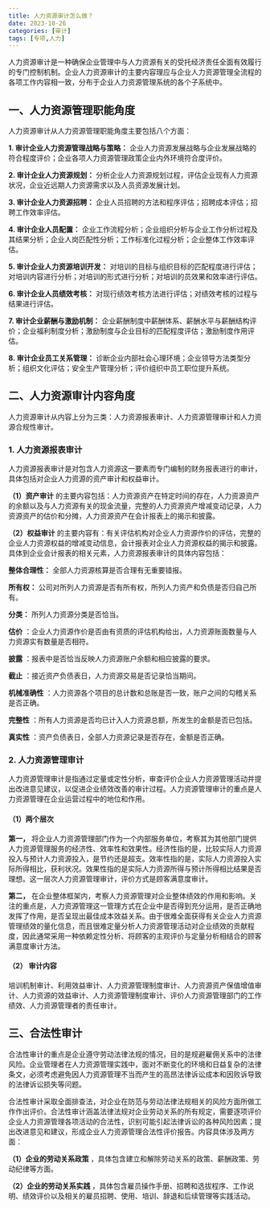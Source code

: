 ```yaml
---
title: 人力资源审计怎么做？
date: 2023-10-26
categories: [审计]
tags: [专项,人力]
---
```


人力资源审计是一种确保企业管理中与人力资源有关的受托经济责任全面有效履行的专门控制机制。企业人力资源审计的主要内容理应与企业人力资源管理全流程的各项工作内容相一致，分布于企业人力资源管理系统的各个子系统中。

## 一、人力资源管理职能角度

人力资源审计从人力资源管理职能角度主要包括八个方面：

**1.  审计企业人力资源管理战略与策略：** 企业人力资源发展战略与企业发展战略的符合程度评价；企业各项人力资源管理政策企业内外环境符合度评价。

**2.  审计企业人力资源规划：** 分析企业人力资源规划过程，评估企业现有人力资源状况，企业近远期人力资源需求以及人员资源发展计划。

**3.  审计企业人力资源招聘：** 企业人员招聘的方法和程序评估；招聘成本评估；招聘工作效率评估。

**4.  审计企业人员配置：** 企业工作流程分析；企业组织分析与企业工作分析过程及其结果分析；企业人岗匹配性分析；工作标准化过程分析；企业整体工作效率评估。

**5.  审计企业人力资源培训开发：** 对培训的目标与组织目标的匹配程度进行评估；对培训内容进行分析；对培训的形式进行分析；对培训的员效果和效率进行评估。

**6.  审计企业人员绩效考核：** 对现行绩效考核方法进行评估；对绩效考核的过程与结果进行评估。

**7.  审计企业薪酬与激励机制：** 企业薪酬制度中薪酬体系、薪酬水平与薪酬结构评价；企业福利制度分析；激励制度与企业目标的匹配程度评估；激励制度作用评估。

**8.  审计企业员工关系管理：** 诊断企业内部社会心理环境；企业领导方法类型分析；组织文化评估；安全生产管理分析；评价组织中员工职位提升系统。

## 二、人力资源审计内容角度

人力资源审计从内容上分为三类：人力资源报表审计、人力资源管理审计和人力资源合规性审计。

### 1. 人力资源报表审计

人力资源报表审计是对包含人力资源这一要素而专门编制的财务报表进行的审计，具体包括对企业人力资源的资产审计和权益审计。

**（1）资产审计** 的主要内容包括：人力资源资产在特定时间的存在，人力资源资产的余额以及与人力资源有关的现金流量，完整的人力资源资产增减变动记录，人力资源资产的估价和分摊，人力资源资产在会计报表上的揭示和披露。

**（2）权益审计** 的主要内容有：有关评估机构对企业人力资源作价的评估，完整的企业人力资源权益的增减变动信息，会计报表对企业人力资源权益的揭示和披露。具体到企业会计报表的相关元素，人力资源报表审计的具体内容包括：

**整体合理性：** 全部人力资源核算是否合理有无重要错报。

**所有权：** 公司对所列人力资源是否有所有权，所列人力资产和负债是否归自己所有。

**分类：** 所列人力资源分类是否恰当。

**估价** ：企业人力资源作价是否由有资质的评估机构给出，人力资源账面数量与人力资源实有数量是否相符。

**披露** ：报表中是否恰当反映人力资源账户余额和相应披露的要求。

**截止** ：接近资产负债表日，人力资源交易是否记录恰当期间。

**机械准确性** ：人力资源各个项目的总计数和总账是否一致，账户之间的勾稽关系是否正确。

**完整性** ：所有人力资源是否均已计入人力资源总额，所发生的金额是否已包括。

**真实性** ：资产负债表日，全部人力资源记录是否存在，金额是否正确。

### 2. 人力资源管理审计

人力资源管理审计是指通过定量或定性分析，审查评价企业人力资源管理活动并提出改进意见建议，以促进企业绩效改善的审计过程。人力资源管理审计的重点是人力资源管理在企业运营过程中的地位和作用。

#### （1）两个层次

**第一，** 将企业人力资源管理部门作为一个内部服务单位，考察其为其他部门提供人力资源管理服务的经济性、效率性和效果性。经济性指的是，比较实际人力资源投入与预计人力资源投入，是节约还是超支。效率性指的是，实际人力资源投入实际所得相比，获利状况。效果性指的是实际人力资源所得与预计所得相比结果是否理想。这一层次人力资源管理审计，评价方式是顾客满意度审计。

**第二，** 在企业整体框架内，考察人力资源管理对企业整体绩效的作用和影响。关注的重点是，人力资源管理这一管理方式在企业中是否得到充分运用，是否正确地发挥了作用，是否呈现出最佳成本效益关系。由于很难全面获得有关企业人力资源管理绩效的量化信息，而且很难定量分析人力资源管理活动对企业绩效的贡献程度，因此通常采用一种依赖定性分析、将顾客的主观评价与定量分析相结合的顾客满意度审计方法。

#### （2） 审计内容

培训机制审计、利用效益审计、人力资源管理制度审计、人力资源资产保值增值审计、人力资源的效益审计、人力资源管理制度审计、评价人力资源管理部门的工作绩效、人力资源管理者的责任审计。

## 三、合法性审计

合法性审计的重点是企业遵守劳动法律法规的情况，目的是规避雇佣关系中的法律风险。企业管理者在人力资源管理实践中，面对不断变化的环境和日益复杂的法律条文，必须考虑避免因人力资源管理不当而产生的高昂法律诉讼成本和因败诉导致的法律诉讼损失等问题。

合法性审计采取全面排查法，对企业在防范与劳动法律法规相关的风险方面所做工作作出评价。合法性审计涵盖法律法规对企业劳动关系的所有规定，需要逐项评价企业人力资源管理各项活动的合法性，识别可能引起法律诉讼的各种风险因素；提出改进意见和建议，形成企业人力资源管理合法性评价报告。内容具体涉及两方面：

**（1）企业的劳动关系政策** ，具体包含建立和解除劳动关系的政策、薪酬政策、劳动纪律等方面。

**（2）企业的劳动关系实践** ，具体包含雇员操作手册、招聘和选拔程序、工作说明、绩效评价以及相关的雇员招聘、使用、培训、辞退和后续管理等实践活动。